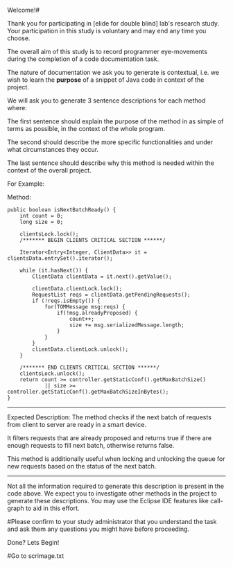 Welcome!#

Thank you for participating in [elide for double blind] lab's research study. Your participation in this study is voluntary and may end any time you choose. 

The overall aim of this study is to record programmer eye-movements during the completion of a code documentation task. 

The nature of documentation we ask you to generate is contextual, i.e. we wish to learn the **purpose** of a snippet of Java code in context of the project. 

We will ask you to generate 3 sentence descriptions for each method where:

The first sentence should explain the purpose of the method in as simple of terms as possible, in the context of the whole program.

The second should describe the more specific functionalities and under what circumstances they occur. 

The last sentence should describe why this method is needed within the context of the overall project.


For Example:

Method:

    public boolean isNextBatchReady() {
        int count = 0;
        long size = 0;

        clientsLock.lock();
        /******* BEGIN CLIENTS CRITICAL SECTION ******/        
        
        Iterator<Entry<Integer, ClientData>> it = clientsData.entrySet().iterator();

        while (it.hasNext()) {
            ClientData clientData = it.next().getValue();
            
            clientData.clientLock.lock();
            RequestList reqs = clientData.getPendingRequests();
            if (!reqs.isEmpty()) {
                for(TOMMessage msg:reqs) {
                    if(!msg.alreadyProposed) {
                        count++;
                        size += msg.serializedMessage.length;
                    }
                }
            }
            clientData.clientLock.unlock();
        }

        /******* END CLIENTS CRITICAL SECTION ******/
        clientsLock.unlock();
        return count >= controller.getStaticConf().getMaxBatchSize()
                || size >= controller.getStaticConf().getMaxBatchSizeInBytes();
    }


------------------------------------------------------------------------------------------------------------------------------------------------------------
Expected Description: 
The method checks if the next batch of requests from client to server are ready in a smart device.

It  filters requests that are already proposed and returns true if there are enough requests to fill next batch, otherwise returns false.

This method is additionally useful when locking and unlocking the queue for new requests based on the status of the next batch.

------------------------------------------------------------------------------------------------------------------------------------------------------------

Not all the information required to generate this description is present in the code above. We expect you to investigate other methods in the project to generate these descriptions. You may use the Eclipse IDE features like call-graph to aid in this effort. 
 
#Please confirm to your study administrator that you understand the task and ask them any questions you might have before proceeding.

Done? Lets Begin!

#Go to scrimage.txt

